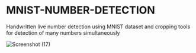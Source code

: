 # MNIST-NUMBER-DETECTION
Handwritten live number detection using MNIST dataset and cropping tools for detection of many numbers simultaneously

![Screenshot (17)](https://user-images.githubusercontent.com/65438757/94640683-f88df880-02fc-11eb-9a87-a1870119e89d.png)
